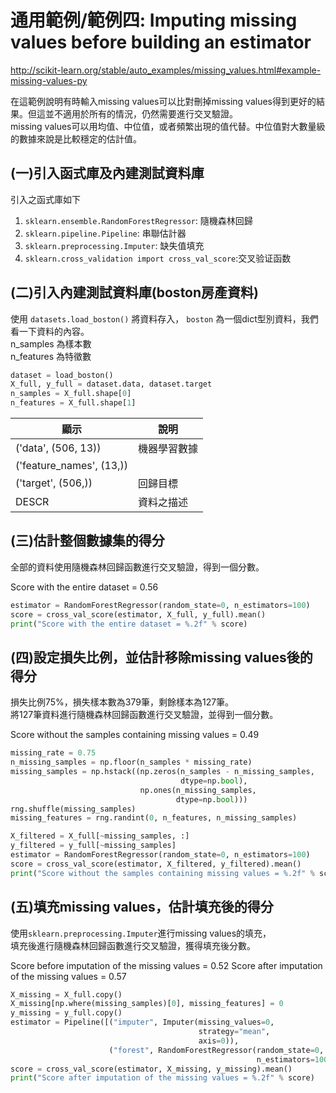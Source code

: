 # 通用範例/範例四: Imputing missing values before building an estimator

http://scikit-learn.org/stable/auto_examples/missing_values.html#example-missing-values-py

在這範例說明有時輸入missing values可以比對刪掉missing values得到更好的結果。但這並不適用於所有的情況，仍然需要進行交叉驗證。<br />
missing values可以用均值、中位值，或者頻繁出現的值代替。中位值對大數量級的數據來說是比較穩定的估計值。

## (一)引入函式庫及內建測試資料庫

引入之函式庫如下

1. `sklearn.ensemble.RandomForestRegressor`: 隨機森林回歸
2. `sklearn.pipeline.Pipeline`: 串聯估計器
3. `sklearn.preprocessing.Imputer`: 缺失值填充
4. `sklearn.cross_validation import cross_val_score`:交叉验证函数

## (二)引入內建測試資料庫(boston房產資料)
使用 `datasets.load_boston()` 將資料存入， `boston` 為一個dict型別資料，我們看一下資料的內容。<br />
n_samples 為樣本數<br />
n_features 為特徵數

```python
dataset = load_boston()
X_full, y_full = dataset.data, dataset.target
n_samples = X_full.shape[0]
n_features = X_full.shape[1]
```

| 顯示 | 說明 |
| -- | -- |
| ('data', (506, 13))| 機器學習數據 |
| ('feature_names', (13,)) |  |
| ('target', (506,)) | 回歸目標 |
| DESCR | 資料之描述 |


## (三)估計整個數據集的得分
全部的資料使用隨機森林回歸函數進行交叉驗證，得到一個分數。<br />

Score with the entire dataset = 0.56
```python
estimator = RandomForestRegressor(random_state=0, n_estimators=100)
score = cross_val_score(estimator, X_full, y_full).mean()
print("Score with the entire dataset = %.2f" % score)
```

## (四)設定損失比例，並估計移除missing values後的得分
損失比例75%，損失樣本數為379筆，剩餘樣本為127筆。<br />
將127筆資料進行隨機森林回歸函數進行交叉驗證，並得到一個分數。<br />

Score without the samples containing missing values = 0.49
```python
missing_rate = 0.75
n_missing_samples = np.floor(n_samples * missing_rate)
missing_samples = np.hstack((np.zeros(n_samples - n_missing_samples,
                                      dtype=np.bool),
                             np.ones(n_missing_samples,
                                     dtype=np.bool)))
rng.shuffle(missing_samples)
missing_features = rng.randint(0, n_features, n_missing_samples)

X_filtered = X_full[~missing_samples, :]
y_filtered = y_full[~missing_samples]
estimator = RandomForestRegressor(random_state=0, n_estimators=100)
score = cross_val_score(estimator, X_filtered, y_filtered).mean()
print("Score without the samples containing missing values = %.2f" % score)
```
## (五)填充missing values，估計填充後的得分

使用`sklearn.preprocessing.Imputer`進行missing values的填充，<br />
填充後進行隨機森林回歸函數進行交叉驗證，獲得填充後分數。

Score before imputation of the missing values = 0.52
Score after imputation of the missing values = 0.57

```python
X_missing = X_full.copy()
X_missing[np.where(missing_samples)[0], missing_features] = 0
y_missing = y_full.copy()
estimator = Pipeline([("imputer", Imputer(missing_values=0,
                                          strategy="mean",
                                          axis=0)),
                      ("forest", RandomForestRegressor(random_state=0,
                                                       n_estimators=100))])
score = cross_val_score(estimator, X_missing, y_missing).mean()
print("Score after imputation of the missing values = %.2f" % score)
```

